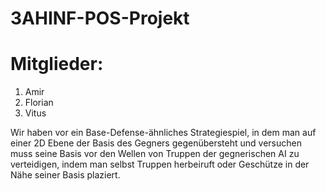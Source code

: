 # 3AHINF-POS-Projekt
# Mitglieder:
1. Amir
2. Florian
3. Vitus

Wir haben vor ein Base-Defense-ähnliches Strategiespiel, in dem man auf einer 2D Ebene der Basis des Gegners gegenübersteht und versuchen muss seine Basis vor den Wellen
von Truppen der gegnerischen AI zu verteidigen, indem man selbst Truppen herbeiruft oder Geschütze in der Nähe seiner Basis plaziert.
